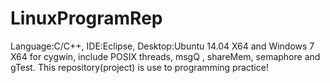 LinuxProgramRep
===============

Language:C/C++, IDE:Eclipse, Desktop:Ubuntu 14.04 X64 and Windows 7 X64 for cygwin, include POSIX threads, msgQ , shareMem, semaphore and gTest. This repository(project)  is use to programming practice!
